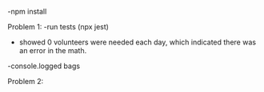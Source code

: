 -npm install

Problem 1:
-run tests (npx jest)
* showed 0 volunteers were needed each day, which indicated there was an error in the math.

-console.logged bags

Problem 2:



